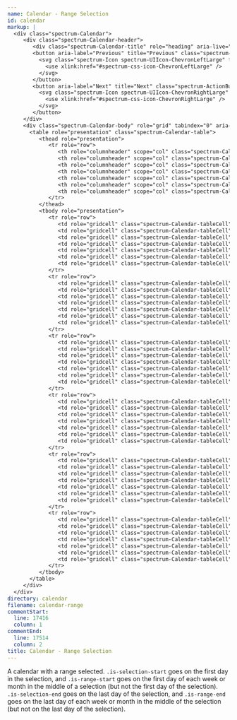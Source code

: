```yaml
---
name: Calendar - Range Selection
id: calendar
markup: |
  <div class="spectrum-Calendar">
     <div class="spectrum-Calendar-header">
        <div class="spectrum-Calendar-title" role="heading" aria-live="assertive" aria-atomic="true">August 2017</div>
        <button aria-label="Previous" title="Previous" class="spectrum-ActionButton spectrum-ActionButton--quiet spectrum-Calendar-prevMonth">
          <svg class="spectrum-Icon spectrum-UIIcon-ChevronLeftLarge" focusable="false" aria-hidden="true">
            <use xlink:href="#spectrum-css-icon-ChevronLeftLarge" />
          </svg>
        </button>
        <button aria-label="Next" title="Next" class="spectrum-ActionButton spectrum-ActionButton--quiet spectrum-Calendar-nextMonth">
          <svg class="spectrum-Icon spectrum-UIIcon-ChevronRightLarge" focusable="false" aria-hidden="true">
            <use xlink:href="#spectrum-css-icon-ChevronRightLarge" />
          </svg>
        </button>
     </div>
     <div class="spectrum-Calendar-body" role="grid" tabindex="0" aria-readonly="true" aria-disabled="false">
       <table role="presentation" class="spectrum-Calendar-table">
          <thead role="presentation">
             <tr role="row">
                <th role="columnheader" scope="col" class="spectrum-Calendar-tableCell"><abbr class="spectrum-Calendar-dayOfWeek" title="Sunday">Su</abbr></th>
                <th role="columnheader" scope="col" class="spectrum-Calendar-tableCell"><abbr class="spectrum-Calendar-dayOfWeek" title="Monday">Mo</abbr></th>
                <th role="columnheader" scope="col" class="spectrum-Calendar-tableCell"><abbr class="spectrum-Calendar-dayOfWeek" title="Tuesday">Tu</abbr></th>
                <th role="columnheader" scope="col" class="spectrum-Calendar-tableCell"><abbr class="spectrum-Calendar-dayOfWeek" title="Wednesday">We</abbr></th>
                <th role="columnheader" scope="col" class="spectrum-Calendar-tableCell"><abbr class="spectrum-Calendar-dayOfWeek" title="Thursday">Th</abbr></th>
                <th role="columnheader" scope="col" class="spectrum-Calendar-tableCell"><abbr class="spectrum-Calendar-dayOfWeek" title="Friday">Fr</abbr></th>
                <th role="columnheader" scope="col" class="spectrum-Calendar-tableCell"><abbr class="spectrum-Calendar-dayOfWeek" title="Saturday">Sa</abbr></th>
             </tr>
          </thead>
          <tbody role="presentation">
             <tr role="row">
                <td role="gridcell" class="spectrum-Calendar-tableCell" aria-disabled="true" aria-selected="false" aria-invalid="false" title="Sunday, July 30, 2017"><span role="presentation" class="spectrum-Calendar-date is-outsideMonth">30</span></td>
                <td role="gridcell" class="spectrum-Calendar-tableCell" aria-disabled="true" aria-selected="false" aria-invalid="false" title="Monday, July 31, 2017"><span role="presentation" class="spectrum-Calendar-date is-outsideMonth">31</span></td>
                <td role="gridcell" class="spectrum-Calendar-tableCell" tabindex="-1" aria-disabled="false" aria-selected="false" aria-invalid="false" title="Tuesday, August 1, 2017"><span role="presentation" class="spectrum-Calendar-date">1</span></td>
                <td role="gridcell" class="spectrum-Calendar-tableCell" tabindex="-1" aria-disabled="false" aria-selected="false" aria-invalid="false" title="Today, Wednesday, August 2, 2017 selected"><span role="presentation" class="spectrum-Calendar-date">2</span></td>
                <td role="gridcell" class="spectrum-Calendar-tableCell" tabindex="-1" aria-disabled="false" aria-selected="false" aria-invalid="false" title="Thursday, August 3, 2017"><span role="presentation" class="spectrum-Calendar-date">3</span></td>
                <td role="gridcell" class="spectrum-Calendar-tableCell" tabindex="-1" aria-disabled="false" aria-selected="false" aria-invalid="false" title="Friday, August 4, 2017"><span role="presentation" class="spectrum-Calendar-date">4</span></td>
                <td role="gridcell" class="spectrum-Calendar-tableCell" tabindex="-1" aria-disabled="false" aria-selected="false" aria-invalid="false" title="Saturday, August 5, 2017"><span role="presentation" class="spectrum-Calendar-date">5</span></td>
             </tr>
             <tr role="row">
                <td role="gridcell" class="spectrum-Calendar-tableCell" tabindex="-1" aria-disabled="false" aria-selected="false" aria-invalid="false" title="Sunday, August 6, 2017"><span role="presentation" class="spectrum-Calendar-date">6</span></td>
                <td role="gridcell" class="spectrum-Calendar-tableCell" tabindex="-1" aria-disabled="false" aria-selected="false" aria-invalid="false" title="Monday, August 7, 2017"><span role="presentation" class="spectrum-Calendar-date">7</span></td>
                <td role="gridcell" class="spectrum-Calendar-tableCell" tabindex="-1" aria-disabled="false" aria-selected="false" aria-invalid="false" title="Tuesday, August 8, 2017"><span role="presentation" class="spectrum-Calendar-date is-selected is-range-selection is-selection-start">8</span></td>
                <td role="gridcell" class="spectrum-Calendar-tableCell" tabindex="-1" aria-disabled="false" aria-selected="false" aria-invalid="false" title="Wednesday, August 9, 2017"><span role="presentation" class="spectrum-Calendar-date is-selected is-range-selection">9</span></td>
                <td role="gridcell" class="spectrum-Calendar-tableCell" tabindex="-1" aria-disabled="false" aria-selected="true" aria-invalid="false" title="Thursday, August 10, 2017"><span role="presentation" class="spectrum-Calendar-date is-selected is-range-selection">10</span></td>
                <td role="gridcell" class="spectrum-Calendar-tableCell" tabindex="-1" aria-disabled="false" aria-selected="true" aria-invalid="false" title="Friday, August 11, 2017"><span role="presentation" class="spectrum-Calendar-date is-selected is-range-selection is-today">11</span></td>
                <td role="gridcell" class="spectrum-Calendar-tableCell" tabindex="-1" aria-disabled="false" aria-selected="true" aria-invalid="false" title="Saturday, August 12, 2017"><span role="presentation" class="spectrum-Calendar-date is-selected is-range-selection is-range-end">12</span></td>
             </tr>
             <tr role="row">
                <td role="gridcell" class="spectrum-Calendar-tableCell" tabindex="-1" aria-disabled="false" aria-selected="true" aria-invalid="false" title="Sunday, August 13, 2017"><span role="presentation" class="spectrum-Calendar-date is-selected is-range-selection is-range-start">13</span></td>
                <td role="gridcell" class="spectrum-Calendar-tableCell" tabindex="-1" aria-disabled="false" aria-selected="true" aria-invalid="false" title="Monday, August 14, 2017"><span role="presentation" class="spectrum-Calendar-date is-selected is-range-selection is-selection-end">14</span></td>
                <td role="gridcell" class="spectrum-Calendar-tableCell" tabindex="-1" aria-disabled="false" aria-selected="false" aria-invalid="false" title="Tuesday, August 15, 2017"><span role="presentation" class="spectrum-Calendar-date">15</span></td>
                <td role="gridcell" class="spectrum-Calendar-tableCell" tabindex="-1" aria-disabled="false" aria-selected="false" aria-invalid="false" title="Wednesday, August 16, 2017"><span role="presentation" class="spectrum-Calendar-date">16</span></td>
                <td role="gridcell" class="spectrum-Calendar-tableCell" tabindex="-1" aria-disabled="false" aria-selected="false" aria-invalid="false" title="Thursday, August 17, 2017"><span role="presentation" class="spectrum-Calendar-date">17</span></td>
                <td role="gridcell" class="spectrum-Calendar-tableCell" tabindex="-1" aria-disabled="false" aria-selected="false" aria-invalid="false" title="Friday, August 18, 2017"><span role="presentation" class="spectrum-Calendar-date">18</span></td>
                <td role="gridcell" class="spectrum-Calendar-tableCell" tabindex="-1" aria-disabled="false" aria-selected="false" aria-invalid="false" title="Saturday, August 19, 2017"><span role="presentation" class="spectrum-Calendar-date">19</span></td>
             </tr>
             <tr role="row">
                <td role="gridcell" class="spectrum-Calendar-tableCell" tabindex="-1" aria-disabled="false" aria-selected="false" aria-invalid="false" title="Sunday, August 20, 2017"><span role="presentation" class="spectrum-Calendar-date">20</span></td>
                <td role="gridcell" class="spectrum-Calendar-tableCell" tabindex="-1" aria-disabled="false" aria-selected="false" aria-invalid="false" title="Monday, August 21, 2017"><span role="presentation" class="spectrum-Calendar-date">21</span></td>
                <td role="gridcell" class="spectrum-Calendar-tableCell" tabindex="-1" aria-disabled="false" aria-selected="false" aria-invalid="false" title="Tuesday, August 22, 2017"><span role="presentation" class="spectrum-Calendar-date">22</span></td>
                <td role="gridcell" class="spectrum-Calendar-tableCell" tabindex="-1" aria-disabled="false" aria-selected="false" aria-invalid="false" title="Wednesday, August 23, 2017"><span role="presentation" class="spectrum-Calendar-date">23</span></td>
                <td role="gridcell" class="spectrum-Calendar-tableCell" tabindex="-1" aria-disabled="false" aria-selected="false" aria-invalid="false" title="Thursday, August 24, 2017"><span role="presentation" class="spectrum-Calendar-date">24</span></td>
                <td role="gridcell" class="spectrum-Calendar-tableCell" tabindex="-1" aria-disabled="false" aria-selected="false" aria-invalid="false" title="Friday, August 25, 2017"><span role="presentation" class="spectrum-Calendar-date">25</span></td>
                <td role="gridcell" class="spectrum-Calendar-tableCell" tabindex="-1" aria-disabled="false" aria-selected="false" aria-invalid="false" title="Saturday, August 26, 2017"><span role="presentation" class="spectrum-Calendar-date">26</span></td>
             </tr>
             <tr role="row">
                <td role="gridcell" class="spectrum-Calendar-tableCell" tabindex="-1" aria-disabled="false" aria-selected="false" aria-invalid="false" title="Sunday, August 27, 2017"><span role="presentation" class="spectrum-Calendar-date">27</span></td>
                <td role="gridcell" class="spectrum-Calendar-tableCell" tabindex="-1" aria-disabled="false" aria-selected="false" aria-invalid="false" title="Monday, August 28, 2017"><span role="presentation" class="spectrum-Calendar-date">28</span></td>
                <td role="gridcell" class="spectrum-Calendar-tableCell" tabindex="-1" aria-disabled="false" aria-selected="false" aria-invalid="false" title="Tuesday, August 29, 2017"><span role="presentation" class="spectrum-Calendar-date">29</span></td>
                <td role="gridcell" class="spectrum-Calendar-tableCell" tabindex="-1" aria-disabled="false" aria-selected="false" aria-invalid="false" title="Wednesday, August 30, 2017"><span role="presentation" class="spectrum-Calendar-date">30</span></td>
                <td role="gridcell" class="spectrum-Calendar-tableCell" tabindex="-1" aria-disabled="false" aria-selected="false" aria-invalid="false" title="Thursday, August 31, 2017"><span role="presentation" class="spectrum-Calendar-date">31</span></td>
                <td role="gridcell" class="spectrum-Calendar-tableCell" aria-disabled="true" aria-selected="false" aria-invalid="false" title="Friday, September 1, 2017"><span role="presentation" class="spectrum-Calendar-date is-outsideMonth">1</span></td>
                <td role="gridcell" class="spectrum-Calendar-tableCell" aria-disabled="true" aria-selected="false" aria-invalid="false" title="Saturday, September 2, 2017"><span role="presentation" class="spectrum-Calendar-date is-outsideMonth">2</span></td>
             </tr>
             <tr role="row">
                <td role="gridcell" class="spectrum-Calendar-tableCell" aria-disabled="true" aria-selected="false" aria-invalid="false" title="Sunday, September 3, 2017"><span role="presentation" class="spectrum-Calendar-date is-outsideMonth">3</span></td>
                <td role="gridcell" class="spectrum-Calendar-tableCell" aria-disabled="true" aria-selected="false" aria-invalid="false" title="Monday, September 4, 2017"><span role="presentation" class="spectrum-Calendar-date is-outsideMonth">4</span></td>
                <td role="gridcell" class="spectrum-Calendar-tableCell" aria-disabled="true" aria-selected="false" aria-invalid="false" title="Tuesday, September 5, 2017"><span role="presentation" class="spectrum-Calendar-date is-outsideMonth">5</span></td>
                <td role="gridcell" class="spectrum-Calendar-tableCell" aria-disabled="true" aria-selected="false" aria-invalid="false" title="Wednesday, September 6, 2017"><span role="presentation" class="spectrum-Calendar-date is-outsideMonth">6</span></td>
                <td role="gridcell" class="spectrum-Calendar-tableCell" aria-disabled="true" aria-selected="false" aria-invalid="false" title="Thursday, September 7, 2017"><span role="presentation" class="spectrum-Calendar-date is-outsideMonth">7</span></td>
                <td role="gridcell" class="spectrum-Calendar-tableCell" aria-disabled="true" aria-selected="false" aria-invalid="false" title="Friday, September 8, 2017"><span role="presentation" class="spectrum-Calendar-date is-outsideMonth">8</span></td>
                <td role="gridcell" class="spectrum-Calendar-tableCell" aria-disabled="true" aria-selected="false" aria-invalid="false" title="Saturday, September 9, 2017"><span role="presentation" class="spectrum-Calendar-date is-outsideMonth">9</span></td>
             </tr>
          </tbody>
       </table>
     </div>
  </div>
directory: calendar
filename: calendar-range
commentStart:
  line: 17416
  column: 1
commentEnd:
  line: 17514
  column: 2
title: Calendar - Range Selection
---
```

A calendar with a range selected.
`.is-selection-start` goes on the first day in the selection, and `.is-range-start` goes on the first day of each week or month in the middle of a selection (but not the first day of the selection).
`.is-selection-end` goes on the last day of the selection, and `.is-range-end` goes on the last day of each week or month in the middle of the selection (but not on the last day of the selection).
